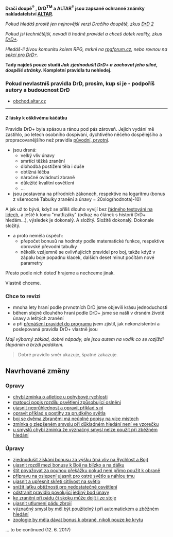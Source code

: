 **Dračí doupě<sup>®</sup> , DrD<sup>TM</sup> a ALTAR<sup>®</sup> jsou zapsané ochranné známky nakladatelství [ALTAR](http://altar.cz/).**

*Pokud hledáš prostě jen nejnovější verzi Dračího doupětě, zkus [DrD 2](http://www.drd2.cz/)*

*Pokud jsi techničtější, nevadí ti hodně pravidel a chceš dotek reality, zkus [DrD+](http://www.altar.cz/drdplus/).*

*Hledáš-li živou komunitu kolem RPG, mrkni na [rpgforum.cz](http://rpgforum.cz/forum/viewforum.php?f=238), nebo rovnou na [sekci pro DrD+](rpgforum.cz).*

**Tady najdeš pouze studii *Jak zjednodušit DrD+ a zachovat jeho silné, dospělé stránky.* Kompletní pravidla tu nehledej.**

### Pokud nevlastníš pravidla DrD, prosím, kup si je - podpoříš autory a budoucnost DrD
 - [obchod.altar.cz](http://obchod.altar.cz/)
 
---

#### Z lásky k ošklivému káčátku

Pravidla DrD+ byla spásou a ránou pod pás zároveň. Jejich vydání mě zastihlo, po letech osobního dospívání, dychtivého něčeho dospělejšího a propracovanějšího než pravidla [původní, prvotní](http://www.altar.cz/drd/).

 - jsou drsná:
    - velký vliv únavy
    - smrtící těžká zranění
    - dlohodbá postižení těla i duše
    - obtížná léčba
    - náročné ovládnutí zbraně
    - důležité kvalitní osvětlení
    - ...
 - jsou postavena na přírodních zákonech, respektive na logaritmu (bonus z všemocné Tabulky zranění a únavy = 20xlog(hodnota)-10)

A jak už to bývá, když se příliš dlouho vyvíjí bez [řádného testování na lidech](http://soch.cz/blog/management/lean/lean-metody-ve-vyvoji-softwaru/), a ještě k tomu "matfizáky" (odkaz na článek s historií DrD+ hledám...), výsledek je dokonalý. A složitý. Složitě dokonalý. Dokonale složitý.

 - a proto neměla úspěch:
    - přepočet bonusů na hodnoty podle matematické funkce, respektive obrovské převodní tabulky
    - několik vzájemně se ovlivňujících pravidel pro boj, takže když v zápalu boje popadnu klacek, dalších deset minut počítám nové parametry

Přesto podle nich doteď hrajeme a nechceme jinak.

Vlastně chceme.

### Chce to revizi

- mnoha lety hraní podle prvnotních DrD jsme objevili krásu jednoduchosti
- během stejně dlouhého hraní podle DrD+ jsme se našli v drsném životě únavy a letitých zranění
- a při [přenášení pravidel do programu](https://packagist.org/search/?q=drd) jsem zjistil, jak nekonzistentní a poslepovaná pravidla DrD+ vlastně jsou

*Mají výborný základ, dobré nápady, ale jsou autem na vodík co se rozjíždí šlapáním a brzdí padákem.*

> Dobré pravidlo směr ukazuje, špatné zakazuje.

## Navrhované změny

### Opravy

- [chybí zmínka o atletice u pohybové rychlosti](./opravy/chybí_zmínka_o_atletice_u_pohybové_rychlosti_a_délky_skoku.md)
- [matoucí popis rozdílu osvětlení způsobující oslnění](./opravy/matoucí_popis_rozdílu_osvětlení_způsobující_oslnění.md)
- [ujasnit neprůhlednost a opravit příklad s ní](./opravy/příklad_s_neprůhledností_má_chybu.md)
- [opravit příklad s postihy za prudkého světla](./opravy/příklad_s_prudkým_světlem_podle_rozšiřujících_pravidel_má_chybu.md)
- [boj se dvěma zbraněmi má neúplné popisy na více místech](./opravy/boj_se_dvěma_zbraněmi_by_mel_mít_popis_na_jednom_místě.md)
- [zmínka o zlepšeném smyslu při důkladném hledání není ve vzorečku](./opravy/zmínka_o_zlepšeném_smyslu_při_důkladném_hledání_není_ve_vzorečku.md)
- [u smyslů chybí zmínka že význačný smysl nelze použít při zběžném hledání](./opravy/zopakovat_že_význačný_smysl_nelze_použít_při_zběžném_hledání.md)

### Úpravy

- [zjednodušit získání bonusu za výšku (má vliv na Rychlost a Boj)](úpravy/velikost_vs_výška.md)
- [ujasnit rozdíl mezi bonusy k Boji na blízko a na dálku](úpravy/číslo_boj_při_boji_na_blízko_a_na_dálku.md)
- [štít považovat za pouhou překážku pokud není přímo použit k obraně](úpravy/příliš_mocné_pasivní_krytí_štítem.md)
- [přípravu na oslepení ujasnit pro ostré světlo a náhlou tmu](úpravy/popis_přípravy_na_oslepení_vyvolává_otázky.md)
- [ujasnit a upřesnit skřetí citlivost na světlo](úpravy/skřetí_citlivost_na_světlo_je_matoucí.md)
- [snížit laťku obtížnosti pro nedostatečné osvětlení](úpravy/příliš_počítání_pro_světlo_a_tmu.md)
- [odstranit pravidlo povolující jediný bod únavy](úpravy/nulová_mřížka_únavy_by_měla_znamenat_smrt.md)
- [ke zranění při pádu či skoku může dojít i ze stoje](./úpravy/zranění_při_pádu_či_skoku_může_být_i_ze_stoje.md)
- [ujasnit utlumení pádu zbrojí](./úpravy/snížení_zranění_z_pádu_zbrojí_by_mělo_být_pevněji_dané.md)
- [význačný smysl by měl být použitelný i při automatickém a zběžném hledání](./úpravy/význačný_smysl_použitelný_i_při_automatickém_a_zběžném_hledání.md)
- [zoologie by měla dávat bonus k obraně, nikoli pouze ke krytu](./úpravy/zoologie_by_měla_dávat_bonus_k_obraně_namísto_pouhého_krytu.md)

... to be continued (12. 6. 2017)